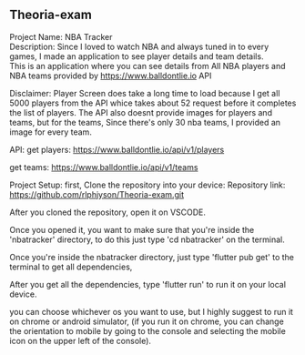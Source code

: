 ## Theoria-exam

Project Name: NBA Tracker <br />
Description: Since I loved to watch NBA and always tuned in to every games, I made an application to see player details and team details. <br />
This is an application where you can see details from All NBA players and NBA teams provided by https://www.balldontlie.io API  <br />

Disclaimer: Player Screen does take a long time to load because I get all 5000 players from the API whice takes about 52 request before it completes the list of players.
The API also doesnt provide images for players and teams, but for the teams, Since there's only 30 nba teams, I provided an image for every team. <br />

API: 
get players: https://www.balldontlie.io/api/v1/players

get teams: https://www.balldontlie.io/api/v1/teams


Project Setup:
first, Clone the repository into your device:
Repository link: https://github.com/rlphjyson/Theoria-exam.git

After you cloned the repository, open it on VSCODE. 

Once you opened it, you want to make sure that you're inside the 'nbatracker' directory, to do this just type 'cd nbatracker' on the terminal.

Once you're inside the nbatracker directory, just type 'flutter pub get' to the terminal to get all dependencies,

After you get all the dependencies, type 'flutter run' to run it on your local device.

you can choose whichever os you want to use, but I highly suggest to run it on chrome or android simulator, (if you run it on chrome, you can change the orientation to mobile by going to the console and selecting the mobile icon on the upper left of the console). 
